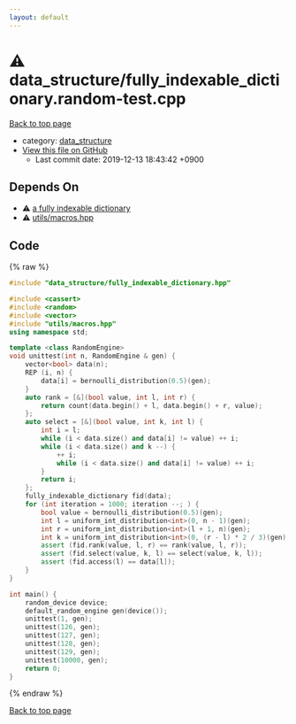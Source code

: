 ```yaml
---
layout: default
---
```


<!-- mathjax config similar to math.stackexchange -->
<script type="text/javascript" async
  src="https://cdnjs.cloudflare.com/ajax/libs/mathjax/2.7.5/MathJax.js?config=TeX-MML-AM_CHTML">
</script>
<script type="text/x-mathjax-config">
  MathJax.Hub.Config({
    TeX: { equationNumbers: { autoNumber: "AMS" }},
    tex2jax: {
      inlineMath: [ ['$','$'] ],
      processEscapes: true
    },
    "HTML-CSS": { matchFontHeight: false },
    displayAlign: "left",
    displayIndent: "2em"
  });
</script>

<script type="text/javascript" src="https://cdnjs.cloudflare.com/ajax/libs/jquery/3.4.1/jquery.min.js"></script>
<script src="https://cdn.jsdelivr.net/npm/jquery-balloon-js@1.1.2/jquery.balloon.min.js" integrity="sha256-ZEYs9VrgAeNuPvs15E39OsyOJaIkXEEt10fzxJ20+2I=" crossorigin="anonymous"></script>
<script type="text/javascript" src="../../assets/js/copy-button.js"></script>
<link rel="stylesheet" href="../../assets/css/copy-button.css" />


# :warning: data_structure/fully_indexable_dictionary.random-test.cpp
<a href="../../index.html">Back to top page</a>

* category: <a href="../../index.html#c8f6850ec2ec3fb32f203c1f4e3c2fd2">data_structure</a>
* <a href="{{ site.github.repository_url }}/blob/master/data_structure/fully_indexable_dictionary.random-test.cpp">View this file on GitHub</a>
    - Last commit date: 2019-12-13 18:43:42 +0900




## Depends On
* :warning: <a href="fully_indexable_dictionary.hpp.html">a fully indexable dictionary</a>
* :warning: <a href="../utils/macros.hpp.html">utils/macros.hpp</a>


## Code
{% raw %}
```cpp
#include "data_structure/fully_indexable_dictionary.hpp"

#include <cassert>
#include <random>
#include <vector>
#include "utils/macros.hpp"
using namespace std;

template <class RandomEngine>
void unittest(int n, RandomEngine & gen) {
    vector<bool> data(n);
    REP (i, n) {
        data[i] = bernoulli_distribution(0.5)(gen);
    }
    auto rank = [&](bool value, int l, int r) {
        return count(data.begin() + l, data.begin() + r, value);
    };
    auto select = [&](bool value, int k, int l) {
        int i = l;
        while (i < data.size() and data[i] != value) ++ i;
        while (i < data.size() and k --) {
            ++ i;
            while (i < data.size() and data[i] != value) ++ i;
        }
        return i;
    };
    fully_indexable_dictionary fid(data);
    for (int iteration = 1000; iteration --; ) {
        bool value = bernoulli_distribution(0.5)(gen);
        int l = uniform_int_distribution<int>(0, n - 1)(gen);
        int r = uniform_int_distribution<int>(l + 1, n)(gen);
        int k = uniform_int_distribution<int>(0, (r - l) * 2 / 3)(gen);
        assert (fid.rank(value, l, r) == rank(value, l, r));
        assert (fid.select(value, k, l) == select(value, k, l));
        assert (fid.access(l) == data[l]);
    }
}

int main() {
    random_device device;
    default_random_engine gen(device());
    unittest(1, gen);
    unittest(126, gen);
    unittest(127, gen);
    unittest(128, gen);
    unittest(129, gen);
    unittest(10000, gen);
    return 0;
}

```
{% endraw %}

<a href="../../index.html">Back to top page</a>

